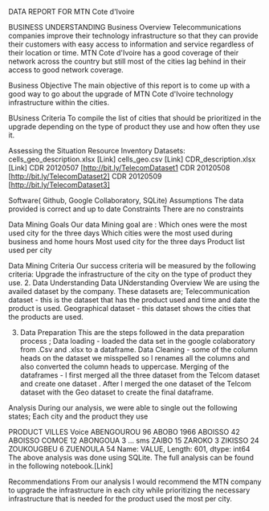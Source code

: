 DATA REPORT FOR MTN Cote d'Ivoire

BUSINESS UNDERSTANDING
Business Overview
Telecommunications companies improve their technology infrastructure so that they can provide their customers with easy access to information and service regardless of their location or time.
MTN Cote d'Ivoire has a good coverage of their network across the country but still most of the cities lag behind in their access to good network coverage.

Business Objective
The main objective of this report is to come up with a good way to go about the upgrade of MTN Cote d'Ivoire technology infrastructure within the cities.

BUsiness Criteria
To compile the list of cities that should be prioritized in the upgrade depending on the type of product they use and how often they use it.

Assessing the Situation
Resource Inventory
Datasets:
cells_geo_description.xlsx [Link]
cells_geo.csv [Link]
CDR_description.xlsx [Link]
CDR 20120507 [http://bit.ly/TelecomDataset1
CDR 20120508 [http://bit.ly/TelecomDataset2]
CDR 20120509 [http://bit.ly/TelecomDataset3]

Software( Github, Google Collaboratory, SQLite)
Assumptions
The data provided is correct and up to date
Constraints
There are no constraints

Data Mining Goals
Our data Mining goal are :
Which ones were the most used city for the three days
Which cities were the most used during business and home hours
Most used city for the three days
Product list used per city

Data Mining Criteria
Our success criteria will be measured by the following criteria:
Upgrade the infrastructure of the city on the type of product they use.
2. Data Understanding
Data UNderstanding Overview
We are using the availed dataset by the company. These datasets are;
Telecommunication dataset - this is the dataset that has the product used and time and date the product is used.
Geographical dataset - this dataset shows the cities that the products are used.

3. Data Preparation
This are the steps followed in the data preparation process ;
Data loading  - loaded the data set in the google colaboratory from .Csv and .xlsx to a dataframe.
Data Cleaning - some of the column heads on the dataset we misspelled so l renames all the columns and also converted the column heads to uppercase.
Merging of the dataframes - l first merged all the three dataset from the Telcom dataset and create one dataset . After l merged the one dataset of the Telcom dataset with the Geo dataset to create the final dataframe.

Analysis
During our analysis, we were able to single out the following states;
Each city and the product they use

PRODUCT  VILLES
Voice    ABENGOUROU         96
         ABOBO            1966
         ABOISSO            42
         ABOISSO COMOE      12
         ABONGOUA            3
                          ...
sms      ZAIBO              15
         ZAROKO              3
         ZIKISSO            24
         ZOUKOUGBEU          6
         ZUENOULA           54
Name: VALUE, Length: 601, dtype: int64
The above analysis was done using SQLite. The full analysis can be found in the following notebook.[Link]

Recommendations
From our analysis l would recommend the MTN company to upgrade the infrastructure in each city while prioritizing the necessary infrastructure that  is needed for the product used the most per city.
